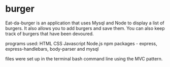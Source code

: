 # burger

Eat-da-burger is an application that uses Mysql and Node to display a list of burgers.
It also allows you to add burgers and save them.  You can also keep track of burgers that have been devoured.

programs used:
HTML
CSS
Javascript
Node.js
npm packages - express, express-handlebars, body-parser and mysql

files were set up in the terminal bash command line using the MVC pattern.